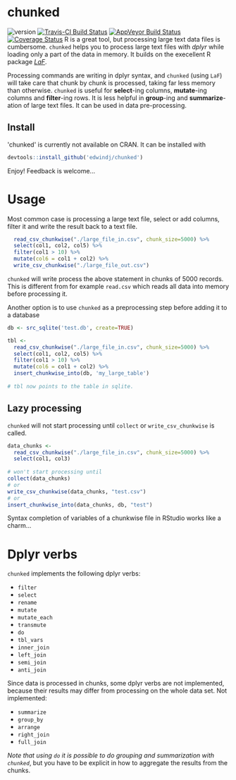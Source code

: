# chunked

![version](http://www.r-pkg.org/badges/version/chunked)
[![Travis-CI Build Status](https://travis-ci.org/edwindj/chunked.svg?branch=master)](https://travis-ci.org/edwindj/chunked)
[![AppVeyor Build Status](https://ci.appveyor.com/api/projects/status/github/edwindj/chunked?branch=master)](https://ci.appveyor.com/project/edwindj/chunked)
[![Coverage Status](https://img.shields.io/coveralls/edwindj/chunked.svg)](https://coveralls.io/r/edwindj/chunked?branch=master)
R is a great tool, but processing large text data files is cumbersome.
`chunked` helps you to process large text files with _dplyr_ while loading only a part of the data in memory.
It builds on the execellent R package [_LaF_](https://github.com/djvanderlaan/LaF).

Processing commands are writing in dplyr syntax, and `chunked` (using `LaF`) will take care that chunk by chunk is
processed, taking far less memory than otherwise. `chunked` is useful for __select__-ing columns, __mutate__-ing columns
and __filter__-ing rows. It is less helpful in __group__-ing and __summarize__-ation of large text files. It can be used in
data pre-processing.

## Install

'chunked' is currently not available on CRAN. It can be installed with

```r
devtools::install_github('edwindj/chunked')
```

Enjoy! Feedback is welcome...

# Usage

Most common case is processing a large text file, select or add columns, filter it and 
write the result back to a text file.
```r
  read_csv_chunkwise("./large_file_in.csv", chunk_size=5000) %>% 
  select(col1, col2, col5) %>%
  filter(col1 > 10) %>% 
  mutate(col6 = col1 + col2) %>% 
  write_csv_chunkwise("./large_file_out.csv")
```

`chunked` will write process the above statement in chunks of 5000 records. This is different from for example `read.csv` which reads all data into memory before processing it.

Another option is to use `chunked` as a preprocessing step before adding it to a database
```r
db <- src_sqlite('test.db', create=TRUE)

tbl <- 
  read_csv_chunkwise("./large_file_in.csv", chunk_size=5000) %>% 
  select(col1, col2, col5) %>%
  filter(col1 > 10) %>% 
  mutate(col6 = col1 + col2) %>% 
  insert_chunkwise_into(db, 'my_large_table')
  
# tbl now points to the table in sqlite.
```



## Lazy processing

`chunked` will not start processing until `collect` or `write_csv_chunkwise` is called.
```r
data_chunks <- 
  read_csv_chunkwise("./large_file_in.csv", chunk_size=5000) %>% 
  select(col1, col3)
  
# won't start processing until
collect(data_chunks)
# or
write_csv_chunkwise(data_chunks, "test.csv")
# or
insert_chunkwise_into(data_chunks, db, "test")
```
Syntax completion of variables of a chunkwise file in RStudio works like a charm...

# Dplyr verbs

`chunked` implements the following dplyr verbs:

- `filter`
- `select`
- `rename`
- `mutate`
- `mutate_each`
- `transmute`
- `do`
- `tbl_vars`
- `inner_join`
- `left_join`
- `semi_join`
- `anti_join`

Since data is processed in chunks, some dplyr verbs are not implemented, because their results may differ from
processing on the whole data set.
Not implemented:

- `summarize`
- `group_by`
- `arrange`
- `right_join`
- `full_join`

_Note that using `do` it is possible to do grouping and summarization with `chunked`_, but you have 
to be explicit in how to aggregate the results from the chunks. 

